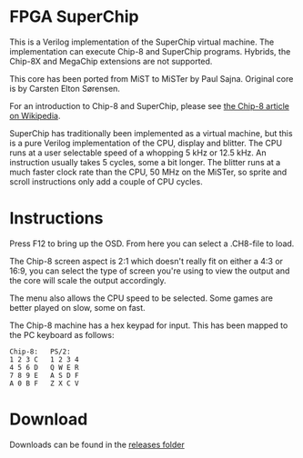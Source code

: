 # FPGA SuperChip #

This is a Verilog implementation of the SuperChip virtual machine. The implementation can execute Chip-8 and SuperChip programs. Hybrids, the Chip-8X and MegaChip extensions are not supported.

This core has been ported from MiST to MiSTer by Paul Sajna.
Original core is by Carsten Elton Sørensen.

For an introduction to Chip-8 and SuperChip, please see [the Chip-8 article on Wikipedia](https://en.wikipedia.org/wiki/CHIP-8). 

SuperChip has traditionally been implemented as a virtual machine, but this is a pure Verilog implementation of the CPU, display and blitter. The CPU runs at a user selectable speed of a whopping 5 kHz or 12.5 kHz. An instruction usually takes 5 cycles, some a bit longer. The blitter runs at a much faster clock rate than the CPU, 50 MHz on the MiSTer, so sprite and scroll instructions only add a couple of CPU cycles.

# Instructions #

Press F12 to bring up the OSD. From here you can select a .CH8-file to load.

The Chip-8 screen aspect is 2:1 which doesn't really fit on either a 4:3 or 16:9, you can select the type of screen you're using to view the output and the core will scale the output accordingly.

The menu also allows the CPU speed to be selected. Some games are better played on slow, some on fast.

The Chip-8 machine has a hex keypad for input. This has been mapped to the PC keyboard as follows:

    Chip-8:   PS/2:
    1 2 3 C   1 2 3 4
    4 5 6 D   Q W E R
    7 8 9 E   A S D F
    A 0 B F   Z X C V

# Download #

Downloads can be found in the [releases folder](https://github.com/MiSTer-devel/Chip8_MiSTer/tree/master/releases)
